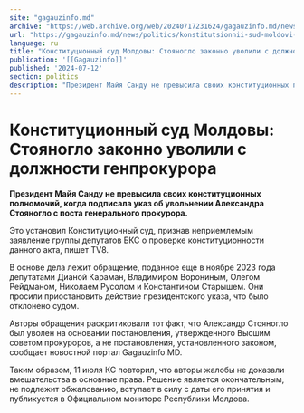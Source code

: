 ```yaml
---
site: "gagauzinfo.md"
archive: "https://web.archive.org/web/20240717231624/gagauzinfo.md/news/politics/konstitutsionnii-sud-moldovi-stoyanoglo-zakonno-uvolili-s-dolzhnosti-genprokurora"
url: "https://gagauzinfo.md/news/politics/konstitutsionnii-sud-moldovi-stoyanoglo-zakonno-uvolili-s-dolzhnosti-genprokurora"
language: ru
title: "Конституционный суд Молдовы: Стояногло законно уволили с должности генпрокурора"
publication: '[[Gagauzinfo]]'
published: '2024-07-12'
section: politics
description: "Президент Майя Санду не превысила своих конституционных полномочий, когда подписала указ об увольнении Александра Стояногло с поста генерального прокурора."
---
```


# Конституционный суд Молдовы: Стояногло законно уволили с должности генпрокурора

**Президент Майя Санду не превысила своих конституционных полномочий, когда подписала указ об увольнении Александра Стояногло с поста генерального прокурора.**

Это установил Конституционный суд, признав неприемлемым заявление группы депутатов БКС о проверке конституционности данного акта, пишет TV8.

В основе дела лежит обращение, поданное еще в ноябре 2023 года депутатами Дианой Караман, Владимиром Ворониным, Олегом Рейдманом, Николаем Русолом и Константином Старышем. Они просили приостановить действие президентского указа, что было отклонено судом.

Авторы обращения раскритиковали тот факт, что Александр Стояногло был уволен на основании постановления, утвержденного Высшим советом прокуроров, а не постановления, установленного законом, сообщает новостной портал Gagauzinfo.MD.

Таким образом, 11 июля КС повторил, что авторы жалобы не доказали вмешательства в основные права. Решение является окончательным, не подлежит обжалованию, вступает в силу с даты его принятия и публикуется в Официальном мониторе Республики Молдова.